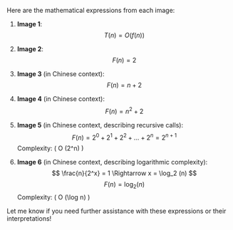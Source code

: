 Here are the mathematical expressions from each image:

1. **Image 1**:  
$$
   T (n) = O (f (n))
$$

2. **Image 2**:  
$$
   F (n) = 2
$$

3. **Image 3** (in Chinese context):
$$
   F (n) = n + 2
$$

4. **Image 4** (in Chinese context):
$$
   F (n) = n^2 + 2
$$

5. **Image 5** (in Chinese context, describing recursive calls):
$$
   F (n) = 2^0 + 2^1 + 2^2 + \dots + 2^n = 2^{n+1}
$$
   Complexity: \( O (2^n) \)

6. **Image 6** (in Chinese context, describing logarithmic complexity):
$$
   \frac{n}{2^x} = 1 \Rightarrow x = \log_2 (n)
$$
$$
   F (n) = \log_2 (n)
$$
   Complexity: \( O (\log n) \)

Let me know if you need further assistance with these expressions or their interpretations!